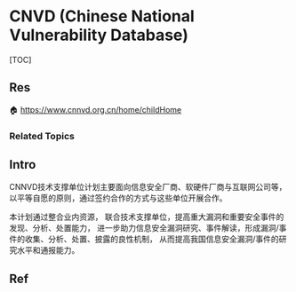 # CNVD (Chinese National Vulnerability Database)

[TOC]



## Res
🏠 https://www.cnnvd.org.cn/home/childHome


### Related Topics


## Intro
CNNVD技术支撑单位计划主要面向信息安全厂商、软硬件厂商与互联网公司等， 以平等自愿的原则，通过签约合作的方式与这些单位开展合作。

本计划通过整合业内资源， 联合技术支撑单位，提高重大漏洞和重要安全事件的发现、分析、处置能力， 进一步助力信息安全漏洞研究、事件解读，形成漏洞/事件的收集、分析、处置、披露的良性机制， 从而提高我国信息安全漏洞/事件的研究水平和通报能力。



## Ref

